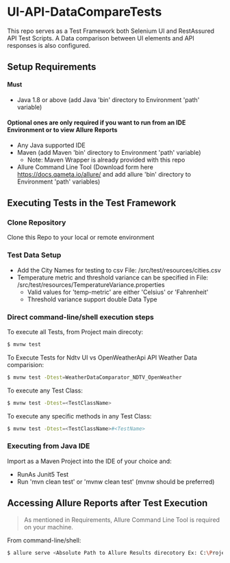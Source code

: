 # UI-API-DataCompareTests
This repo serves as a Test Framework both Selenium UI and RestAssured API Test Scripts. A Data comparison between UI elements and API responses is also configured.  

## Setup Requirements

####  Must

* Java 1.8 or above (add Java 'bin' directory to Environment 'path' variable)

####  Optional ones are only required if you want to run from an IDE Environment or to view Allure Reports

* Any Java supported IDE
* Maven (add Maven 'bin' directory to Environment 'path' variable)
   *  Note: Maven Wrapper is already provided with this repo
* Allure Command Line Tool (Download form here https://docs.qameta.io/allure/ and add allure 'bin' directory to Environment 'path' variables)

## Executing Tests in the Test Framework

###   Clone Repository

Clone this Repo to your local or remote environment

###   Test Data Setup

* Add the City Names for testing to csv File: /src/test/resources/cities.csv
* Temperature metric and threshold variance can be specified in File: /src/test/resources/TemperatureVariance.properties
  * Valid values for 'temp-metric' are either 'Celsius' or 'Fahrenheit'
  * Threshold variance support double Data Type

###   Direct command-line/shell execution steps

To execute all Tests, from Project main direcoty:
```sh
$ mvnw test
```

To Execute Tests for Ndtv UI vs OpenWeatherApi API Weather Data comparision:
```sh
$ mvnw test -Dtest=WeatherDataComparator_NDTV_OpenWeather
```

To execute any Test Class:
```sh
$ mvnw test -Dtest=<TestClassName>
```

To execute any specific methods in any Test Class:
```sh
$ mvnw test -Dtest=<TestClassName>#<TestName>
```
  
###   Executing from Java IDE

Import as a Maven Project into the IDE of your choice and:
  * RunAs Junit5 Test
  * Run 'mvn clean test' or 'mvnw clean test' (mvnw should be preferred)

## Accessing Allure Reports after Test Execution

> As mentioned in Requirements, Allure Command Line Tool is required on your machine.

From command-line/shell:
```sh
$ allure serve <Absolute Path to Allure Results direcotory Ex: C:\Projects\UI-API-DataCompareTests\allure-results> 
```
